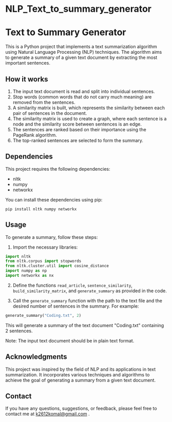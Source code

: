 # NLP_Text_to_summary_generator
# Text to Summary Generator

This is a Python project that implements a text summarization algorithm using Natural Language Processing (NLP) techniques. The algorithm aims to generate a summary of a given text document by extracting the most important sentences.

## How it works

1. The input text document is read and split into individual sentences.
2. Stop words (common words that do not carry much meaning) are removed from the sentences.
3. A similarity matrix is built, which represents the similarity between each pair of sentences in the document.
4. The similarity matrix is used to create a graph, where each sentence is a node and the similarity score between sentences is an edge.
5. The sentences are ranked based on their importance using the PageRank algorithm.
6. The top-ranked sentences are selected to form the summary.

## Dependencies

This project requires the following dependencies:
- nltk
- numpy
- networkx

You can install these dependencies using pip:

```
pip install nltk numpy networkx
```

## Usage

To generate a summary, follow these steps:

1. Import the necessary libraries:

```python
import nltk
from nltk.corpus import stopwords
from nltk.cluster.util import cosine_distance
import numpy as np
import networkx as nx
```

2. Define the functions `read_article`, `sentence_similarity`, `build_similarity_matrix`, and `generate_summary` as provided in the code.

3. Call the `generate_summary` function with the path to the text file and the desired number of sentences in the summary. For example:

```python
generate_summary("Coding.txt", 2)
```

This will generate a summary of the text document "Coding.txt" containing 2 sentences.

Note: The input text document should be in plain text format.

## Acknowledgments

This project was inspired by the field of NLP and its applications in text summarization. It incorporates various techniques and algorithms to achieve the goal of generating a summary from a given text document.

## Contact

If you have any questions, suggestions, or feedback, please feel free to contact me at k2612komal@gmail.com .
